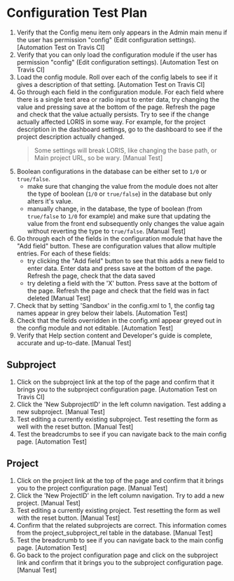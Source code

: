 # Configuration Test Plan

1. Verify that the Config menu item only appears in the Admin main menu if the user 
has permission "config" (Edit configuration settings).
  [Automation Test on Travis CI]
2. Verify that you can only load the configuration module if the user has permission 
"config" (Edit configuration settings).
  [Automation Test on Travis CI]
3. Load the config module. Roll over each of the config labels to see if it gives a 
description of that setting.
  [Automation Test on Travis CI]
4. Go through each field in the configuration module. For each field where there is a
single text area or radio input to enter data, try changing the value and pressing
save at the bottom of the page. Refresh the page and check that the value actually 
persists. Try to see if the change actually affected LORIS in some way. For example, 
for the project description in the dashboard settings, go to the dashboard to see if 
the project description actually changed.
   >Some settings will break LORIS, like changing the base path, or Main project 
 URL, so be wary.
  [Manual Test]
5. Boolean configurations in the database can be either set to `1/0` or `true/false`.
   - make sure that changing the value from the module does not alter the type of 
   boolean (`1/0` or `true/false`) in the database but only alters it's value. 
   - manually change, in the database, the type of boolean (from `true/false` to `1/0`
    for example) and make sure that updating the value from the front end subsequently 
    only changes the value again without reverting the type to `true/false`.
  [Manual Test]
6. Go through each of the fields in the configuration module that have the 
"Add field" button. These are configuration values that allow multiple entries. 
For each of these fields:
   - try clicking the "Add field" button to see that this adds a new field to enter 
   data. Enter data and press save at the bottom of the page. Refresh the page, check
   that the data saved
   - try deleting a field with the 'X' button. Press save at the bottom of the page. 
   Refresh the page and check that the field was in fact deleted
  [Manual Test]
7. Check that by setting 'Sandbox' in the config.xml to 1, the config tag names 
appear in grey below their labels.
  [Automation Test]
8. Check that the fields overridden in the config.xml appear greyed out in the config 
module and not editable.
  [Automation Test]
9. Verify that Help section content and Developer's guide is complete, accurate and 
up-to-date.
  [Manual Test]
 
## Subproject

1. Click on the subproject link at the top of the page and confirm that it brings you
to the subproject configuration page.
  [Automation Test on Travis CI]
2. Click the 'New SubprojectID' in the left column navigation. Test adding a new 
subproject.
  [Manual Test]
3. Test editing a currently existing subproject. Test resetting the form as well with
the reset button.
  [Manual Test]
4. Test the breadcrumbs to see if you can navigate back to the main config page.
  [Automation Test]

## Project

1. Click on the project link at the top of the page and confirm that it brings you to
the project configuration page.
  [Manual Test]
2. Click the 'New ProjectID' in the left column navigation. Try to add a new project.
  [Manual Test]
3. Test editing a currently existing project. Test resetting the form as well with 
the reset button.
  [Manual Test]
4. Confirm that the related subprojects are correct. This information comes from the 
project_subproject_rel table in the database.
  [Manual Test]
5. Test the breadcrumb to see if you can navigate back to the main config page.
  [Automation Test]
6. Go back to the project configuration page and click on the subproject link and 
confirm that it brings you to the subproject configuration page.
  [Manual Test]
